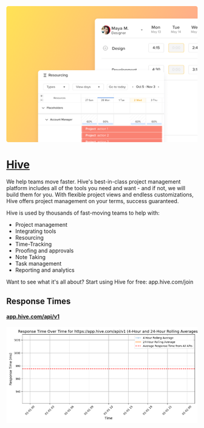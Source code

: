 [![Visit Hive](imagePreview.png)](https://hive.com)

# [Hive](https://hive.com)

We help teams move faster. Hive's best-in-class project management platform includes all of the tools you need and want - and if not, we will build them for you. With flexible project views and endless customizations, Hive offers project management on your terms, success guaranteed.

Hive is used by thousands of fast-moving teams to help with:
- Project management
- Integrating tools
- Resourcing
- Time-Tracking
- Proofing and approvals
- Note Taking
- Task management
- Reporting and analytics

Want to see what it's all about? Start using Hive for free: app.hive.com/join

## Response Times

#### [app.hive.com/api/v1](https://app.hive.com/api/v1)

![app.hive.com/api/v1](response-time-charts/6170702e686976652e636f6d2f6170692f7631.png)
